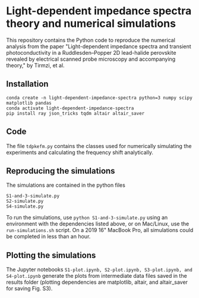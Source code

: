 # Light-dependent impedance spectra theory and numerical simulations

This repository contains the Python code to reproduce the numerical analysis from the paper "Light-dependent impedance spectra and transient photoconductivity in a Ruddlesden–Popper 2D lead-halide perovskite revealed by electrical scanned probe microscopy and accompanying theory," by Tirmzi, et al.

## Installation

    conda create -n light-dependent-impedance-spectra python=3 numpy scipy matplotlib pandas
    conda activate light-dependent-impedance-spectra
    pip install ray json_tricks tqdm altair altair_saver


## Code

The file `tdpkefm.py` contains the classes used for numerically simulating the experiments and calculating the frequency shift analytically.


## Reproducing the simulations

The simulations are contained in the python files

    S1-and-3-simulate.py
    S2-simulate.py
    S4-simulate.py

To run the simulations, use `python S1-and-3-simulate.py` using an environment with the dependencies listed above, or on Mac/Linux, use the `run-simulations.sh` script. On a 2019 16" MacBook Pro, all simulations could be completed in less than an hour.

## Plotting the simulations

The Jupyter notebooks `S1-plot.ipynb, S2-plot.ipynb, S3-plot.ipynb, and S4-plot.ipynb` generate the plots from intermediate data files saved in the results folder (plotting dependencies are matplotlib, altair, and altair_saver for saving Fig. S3).